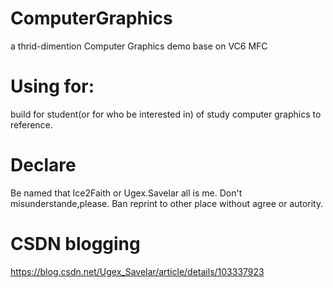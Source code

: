# ComputerGraphics
a thrid-dimention Computer Graphics demo base on VC6 MFC

# Using for:
build for student(or for who be interested in) of study computer graphics to reference.

# Declare
Be named that Ice2Faith or Ugex.Savelar all is me.
Don't misunderstande,please.
Ban reprint to other place without agree or autority.

# CSDN blogging
https://blog.csdn.net/Ugex_Savelar/article/details/103337923
